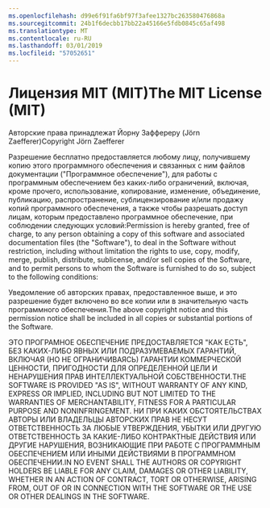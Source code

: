```yaml
---
ms.openlocfilehash: d99e6f91fa6bf97f3afee1327bc263580476868a
ms.sourcegitcommit: 24b1f6decbb17bb22a45166e5fdb0845c65af498
ms.translationtype: MT
ms.contentlocale: ru-RU
ms.lasthandoff: 03/01/2019
ms.locfileid: "57052651"
---
```

<a name="the-mit-license-mit"></a><span data-ttu-id="2e17a-101">Лицензия MIT (MIT)</span><span class="sxs-lookup"><span data-stu-id="2e17a-101">The MIT License (MIT)</span></span>
=====================

<span data-ttu-id="2e17a-102">Авторские права принадлежат Йорну Заффереру (Jörn Zaefferer)</span><span class="sxs-lookup"><span data-stu-id="2e17a-102">Copyright Jörn Zaefferer</span></span>

<span data-ttu-id="2e17a-103">Разрешение бесплатно предоставляется любому лицу, получившему копию этого программного обеспечения и связанных с ним файлов документации ("Программное обеспечение"), для работы с программным обеспечением без каких-либо ограничений, включая, кроме прочего, использование, копирование, изменение, объединение, публикацию, распространение, сублицензирование и/или продажу копий программного обеспечения, а также чтобы разрешать доступ лицам, которым предоставлено программное обеспечение, при соблюдении следующих условий:</span><span class="sxs-lookup"><span data-stu-id="2e17a-103">Permission is hereby granted, free of charge, to any person obtaining a copy of this software and associated documentation files (the "Software"), to deal in the Software without restriction, including without limitation the rights to use, copy, modify, merge, publish, distribute, sublicense, and/or sell copies of the Software, and to permit persons to whom the Software is furnished to do so, subject to the following conditions:</span></span>

<span data-ttu-id="2e17a-104">Уведомление об авторских правах, предоставленное выше, и это разрешение будет включено во все копии или в значительную часть программного обеспечения.</span><span class="sxs-lookup"><span data-stu-id="2e17a-104">The above copyright notice and this permission notice shall be included in all copies or substantial portions of the Software.</span></span>

<span data-ttu-id="2e17a-105">ЭТО ПРОГРАМНОЕ ОБЕСПЕЧЕНИЕ ПРЕДОСТАВЛЯЕТСЯ "КАК ЕСТЬ", БЕЗ КАКИХ-ЛИБО ЯВНЫХ ИЛИ ПОДРАЗУМЕВАЕМЫХ ГАРАНТИЙ, ВКЛЮЧАЯ (НО НЕ ОГРАНИЧИВАЯСЬ) ГАРАНТИИ КОММЕРЧЕСКОЙ ЦЕННОСТИ, ПРИГОДНОСТИ ДЛЯ ОПРЕДЕЛЕННОЙ ЦЕЛИ И НЕНАРУШЕНИЯ ПРАВ ИНТЕЛЛЕКТУАЛЬНОЙ СОБСТВЕННОСТИ.</span><span class="sxs-lookup"><span data-stu-id="2e17a-105">THE SOFTWARE IS PROVIDED "AS IS", WITHOUT WARRANTY OF ANY KIND, EXPRESS OR IMPLIED, INCLUDING BUT NOT LIMITED TO THE WARRANTIES OF MERCHANTABILITY, FITNESS FOR A PARTICULAR PURPOSE AND NONINFRINGEMENT.</span></span> <span data-ttu-id="2e17a-106">НИ ПРИ КАКИХ ОБСТОЯТЕЛЬСТВАХ АВТОРЫ ИЛИ ВЛАДЕЛЬЦЫ АВТОРСКИХ ПРАВ НЕ НЕСУТ ОТВЕТСТВЕННОСТЬ ЗА ЛЮБЫЕ УТВЕРЖДЕНИЯ, УБЫТКИ ИЛИ ДРУГУЮ ОТВЕТСТВЕННОСТЬ ЗА КАКИЕ-ЛИБО КОНТРАКТНЫЕ ДЕЙСТВИЯ ИЛИ ДРУГИЕ НАРУШЕНИЯ, ВОЗНИКАЮЩИЕ ПРИ РАБОТЕ С ПРОГРАММНЫМ ОБЕСПЕЧЕНИЕМ ИЛИ ИНЫМИ ДЕЙСТВИЯМИ В ПРОГРАММНОМ ОБЕСПЕЧЕНИИ.</span><span class="sxs-lookup"><span data-stu-id="2e17a-106">IN NO EVENT SHALL THE AUTHORS OR COPYRIGHT HOLDERS BE LIABLE FOR ANY CLAIM, DAMAGES OR OTHER LIABILITY, WHETHER IN AN ACTION OF CONTRACT, TORT OR OTHERWISE, ARISING FROM, OUT OF OR IN CONNECTION WITH THE SOFTWARE OR THE USE OR OTHER DEALINGS IN THE SOFTWARE.</span></span>
